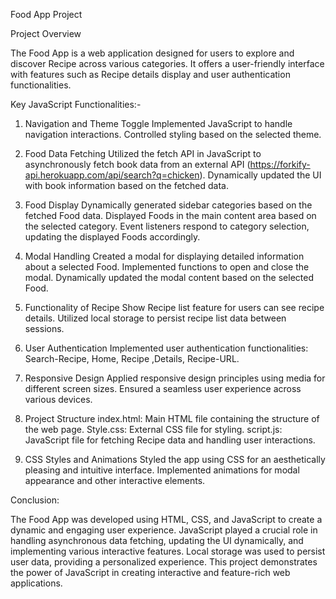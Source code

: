 Food App Project

Project Overview

The Food App is a web application designed for users to explore and discover Recipe across various categories. It offers a user-friendly interface with features such as Recipe details display and user authentication functionalities.

Key JavaScript Functionalities:-

1. Navigation and Theme Toggle
Implemented JavaScript to handle navigation interactions.
Controlled styling based on the selected theme.

3. Food Data Fetching
Utilized the fetch API in JavaScript to asynchronously fetch book data from an external API (https://forkify-api.herokuapp.com/api/search?q=chicken).
Dynamically updated the UI with book information based on the fetched data.

4. Food Display
Dynamically generated sidebar categories based on the fetched Food data.
Displayed Foods in the main content area based on the selected category.
Event listeners respond to category selection, updating the displayed Foods accordingly.

5. Modal Handling
Created a modal for displaying detailed information about a selected Food.
Implemented functions to open and close the modal.
Dynamically updated the modal content based on the selected Food.

6. Functionality of Recipe
Show Recipe list feature for users can see recipe details.
Utilized local storage to persist recipe list data between sessions.

7. User Authentication
Implemented user authentication functionalities: Search-Recipe, Home, Recipe ,Details, Recipe-URL.

8. Responsive Design
Applied responsive design principles using media for different screen sizes.
Ensured a seamless user experience across various devices.

9. Project Structure
index.html: Main HTML file containing the structure of the web page.
Style.css: External CSS file for styling.
script.js: JavaScript file for fetching Recipe data and handling user interactions.

10. CSS Styles and Animations
Styled the app using CSS for an aesthetically pleasing and intuitive interface.
Implemented animations for modal appearance and other interactive elements.

Conclusion:

The Food App was developed using HTML, CSS, and JavaScript to create a dynamic and engaging user experience. JavaScript played a crucial role in handling asynchronous data fetching, updating the UI dynamically, and implementing various interactive features. Local storage was used to persist user data, providing a personalized experience. This project demonstrates the power of JavaScript in creating interactive and feature-rich web applications.
